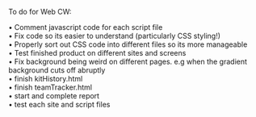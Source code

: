 To do for Web CW:

• Comment javascript code for each script file<br>
• Fix code so its easier to understand (particularly CSS styling!)<br>
• Properly sort out CSS code into different files so its more manageable<br>
• Test finished product on different sites and screens<br>
• Fix background being weird on different pages. e.g when the gradient background cuts off abruptly<br>
• finish kitHistory.html<br>
• finish teamTracker.html<br>
• start and complete report<br>
• test each site and script files<br>

